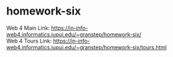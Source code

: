 # homework-six
Web 4 Main Link: https://in-info-web4.informatics.iupui.edu/~granstep/homework-six/  
Web 4 Tours Link: https://in-info-web4.informatics.iupui.edu/~granstep/homework-six/tours.html
